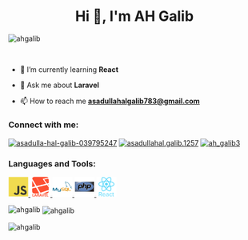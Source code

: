 <h1 align="center">Hi 👋, I'm AH Galib</h1>
<p align="left"> <img src="https://komarev.com/ghpvc/?username=ahgalib&label=Profile%20views&color=0e75b6&style=flat" alt="ahgalib" /> </p>

<p align="left"> <a href="https://twitter.com/" target="blank"><img src="https://img.shields.io/twitter/follow/?logo=twitter&style=for-the-badge" alt="" /></a> </p>

- 🌱 I’m currently learning **React**

- 💬 Ask me about **Laravel**

- 📫 How to reach me **asadullahalgalib783@gmail.com**

<h3 align="left">Connect with me:</h3>
<p align="left">
<a href="https://linkedin.com/in/asadulla-hal-galib-039795247" target="blank"><img align="center" src="https://raw.githubusercontent.com/rahuldkjain/github-profile-readme-generator/master/src/images/icons/Social/linked-in-alt.svg" alt="asadulla-hal-galib-039795247" height="30" width="40" /></a>
<a href="https://fb.com/asadullahal.galib.1257" target="blank"><img align="center" src="https://raw.githubusercontent.com/rahuldkjain/github-profile-readme-generator/master/src/images/icons/Social/facebook.svg" alt="asadullahal.galib.1257" height="30" width="40" /></a>
<a href="https://instagram.com/ah_galib3" target="blank"><img align="center" src="https://raw.githubusercontent.com/rahuldkjain/github-profile-readme-generator/master/src/images/icons/Social/instagram.svg" alt="ah_galib3" height="30" width="40" /></a>
</p>

<h3 align="left">Languages and Tools:</h3>
<p align="left"> <a href="https://developer.mozilla.org/en-US/docs/Web/JavaScript" target="_blank" rel="noreferrer"> <img src="https://raw.githubusercontent.com/devicons/devicon/master/icons/javascript/javascript-original.svg" alt="javascript" width="40" height="40"/> </a> <a href="https://laravel.com/" target="_blank" rel="noreferrer"> <img src="https://raw.githubusercontent.com/devicons/devicon/master/icons/laravel/laravel-plain-wordmark.svg" alt="laravel" width="40" height="40"/> </a> <a href="https://www.mysql.com/" target="_blank" rel="noreferrer"> <img src="https://raw.githubusercontent.com/devicons/devicon/master/icons/mysql/mysql-original-wordmark.svg" alt="mysql" width="40" height="40"/> </a> <a href="https://www.php.net" target="_blank" rel="noreferrer"> <img src="https://raw.githubusercontent.com/devicons/devicon/master/icons/php/php-original.svg" alt="php" width="40" height="40"/> </a> <a href="https://reactjs.org/" target="_blank" rel="noreferrer"> <img src="https://raw.githubusercontent.com/devicons/devicon/master/icons/react/react-original-wordmark.svg" alt="react" width="40" height="40"/> </a> </p>

<p><img align="left" src="https://github-readme-stats.vercel.app/api/top-langs?username=ahgalib&show_icons=true&locale=en&layout=compact" alt="ahgalib" /></p>

<p>&nbsp;<img align="center" src="https://github-readme-stats.vercel.app/api?username=ahgalib&show_icons=true&locale=en" alt="ahgalib" /></p>

<p><img align="center" src="https://github-readme-streak-stats.herokuapp.com/?user=ahgalib&" alt="ahgalib" /></p>

